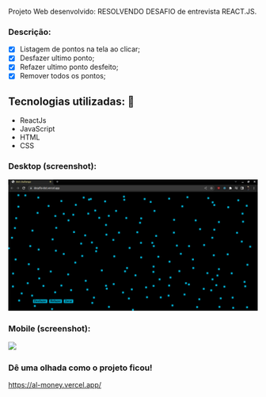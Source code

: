 Projeto Web desenvolvido: RESOLVENDO DESAFIO de entrevista REACT.JS.

### Descrição:

- [x] Listagem de pontos na tela ao clicar;
- [x] Desfazer ultimo ponto;
- [x] Refazer ultimo ponto desfeito;
- [x] Remover todos os pontos;

## Tecnologias utilizadas: 🚀
- ReactJs
- JavaScript
- HTML
- CSS

### Desktop (screenshot):
<img src="./src/assets/dotChallenge.png" />


### Mobile (screenshot):
<img src="./src/assets/dotChallenge.jpeg" />


### Dê uma olhada como o projeto ficou!

https://al-money.vercel.app/

<br>
